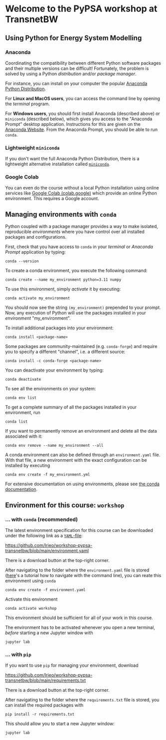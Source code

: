 # Welcome to the PyPSA workshop at TransnetBW

## Using Python for Energy System Modelling

### Anaconda

Coordinating the compatibility between different Python software packages and
their multiple versions can be difficult! Fortunately, the problem is solved by
using a Python _distribution_ and/or _package manager_.

For instance, you can install on your computer the popular [Anaconda Python
Distribution](https://www.anaconda.com/download/).

For **Linux and MacOS users**, you can access the command line by opening the
_terminal_ program.

For **Windows users**, you should first install Anaconda (described above) or
`miniconda` (described below), which gives you access to the "Anaconda Prompt"
desktop application. Instructions for this are given on the [Anaconda
Website](https://docs.anaconda.com/anaconda/user-guide/getting-started/#write-a-python-program-using-anaconda-prompt-or-terminal).
From the Anaconda Prompt, you should be able to run `conda`.

### Lightweight `miniconda`

If you don't want the full Anaconda Python Distribution, there is a lightweight
alternative installation called
[`miniconda`](https://docs.conda.io/en/latest/miniconda.html).

### Google Colab

You can even do the course without a local Python installation using online
services like [Google Colab (colab.google)](https://colab.google) which provide
an online Python environment. This requires a Google account.

## Managing environments with `conda`

Python coupled with a package manager provides a way to make isolated,
reproducible _environments_ where you have control over all installed packages
and configurations.

First, check that you have access to `conda` in your _terminal_ or _Anaconda Prompt_ application by typing:

    conda --version

To create a conda environment, you execute the following command:

    conda create --name my_environment python=3.11 numpy

To use this environment, simply _activate_ it by executing:

    conda activate my_environment

You should now see the string `(my_environment)` prepended to your prompt.
Now, any execution of Python will use the packages installed in your _environment_ "my_environment".

To install additional packages into your environment:

    conda install <package-name>

Some packages are community-maintained (e.g. `conda-forge`) and require you to specify a different "channel", i.e. a different source:

    conda install -c conda-forge <package-name>

You can deactivate your environment by typing:

    conda deactivate

To see all the environments on your system:

    conda env list

To get a complete summary of all the packages installed in your environment, run

    conda list

If you want to permanently remove an environment and delete all the data
associated with it:

    conda env remove --name my_environment --all

A conda environment can also be defined through an `environment.yaml` file. With that file, a new environment with the exact
configuration can be installed by executing

    conda env create -f my_environment.yml

For extensive documentation on using environments, please see
[the conda documentation](https://docs.conda.io/projects/conda/en/latest/user-guide/concepts/environments.html).

## Environment for this course: `workshop`

### ... with `conda` (recommended)

The latest environment specification for this course can be downloaded under the following link as a [`YAML`-file](https://en.wikipedia.org/wiki/YAML):

https://github.com/Irieo/workshop-pypsa-transnetbw/blob/main/environment.yaml

There is a download button at the top-right corner.

After navigating to the folder where the `environment.yaml` file is stored ([here](https://tutorials.codebar.io/command-line/introduction/tutorial.html)'s a tutorial how to navigate with the command line),
you can reate this environment using `conda`

    conda env create -f environment.yaml

Activate this environment

    conda activate workshop

This environment should be sufficient for all of your work in this course.

The environment has to be activated whenever you open a new terminal,
*before* starting a new Jupyter window with

    jupyter lab

### ... with `pip`

If you want to use `pip` for managing your environment, download

https://github.com/Irieo/workshop-pypsa-transnetbw/blob/main/requirements.txt

There is a download button at the top-right corner.

After navigating to the folder where the `requirements.txt` file is stored,
you can install the required packages with

    pip install -r requirements.txt

This should allow you to start a new Jupyter window:

    jupyter lab
